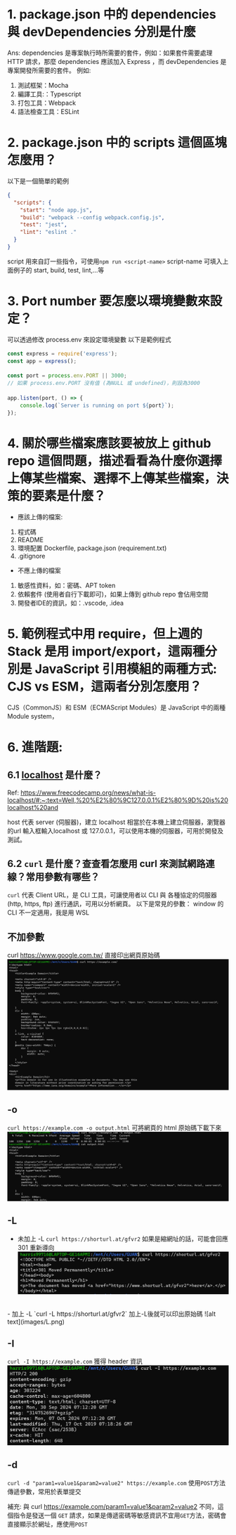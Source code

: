 # 1. package.json 中的 dependencies 與 devDependencies 分別是什麼
Ans: dependencies 是專案執行時所需要的套件，例如：如果套件需要處理 HTTP 請求，那麼 dependencies 應該加入 Express
，而 devDependencies 是專案開發所需要的套件。
例如: 
1. 測試框架：Mocha
2. 編譯工具:：Typescript
3. 打包工具：Webpack
4. 語法檢查工具：ESLint

# 2. package.json 中的 scripts 這個區塊怎麼用？
以下是一個簡單的範例
```json
{
  "scripts": {
    "start": "node app.js",
    "build": "webpack --config webpack.config.js",
    "test": "jest",
    "lint": "eslint ."
  }
}
```

script 用來自訂一些指令，可使用`npm run <script-name>`
script-name 可填入上面例子的 start, build, test, lint,...等



# 3. Port number 要怎麼以環境變數來設定？
可以透過修改 process.env 來設定環境變數
以下是範例程式
``` javascript
const express = require('express');
const app = express();

const port = process.env.PORT || 3000;
// 如果 process.env.PORT 沒有值 (為NULL 或 undefined)，則設為3000

app.listen(port, () => {
    console.log(`Server is running on port ${port}`);
});

```


#  4. 關於哪些檔案應該要被放上 github repo 這個問題，描述看看為什麼你選擇上傳某些檔案、選擇不上傳某些檔案，決策的要素是什麼？

- 應該上傳的檔案:
1. 程式碼
2. README 
3. 環境配置 Dockerfile, package.json (requirement.txt)
4. .gitignore


- 不應上傳的檔案
1. 敏感性資料，如：密碼、APT token
2. 依賴套件 (使用者自行下載即可)，如果上傳到 github repo 會佔用空間
3. 開發者IDE的資訊，如：.vscode, .idea



# 5. 範例程式中用 require，但上週的 Stack 是用 import/export，這兩種分別是 JavaScript 引用模組的兩種方式: CJS vs ESM，這兩者分別怎麼用？
CJS（CommonJS）和 ESM（ECMAScript Modules）是 JavaScript 中的兩種Module system，






# 6. 進階題:
## 6.1 [localhost](http://localhost) 是什麼？
Ref: https://www.freecodecamp.org/news/what-is-localhost/#:~:text=Well,%20%E2%80%9C127.0.0.1%E2%80%9D%20is%20localhost%20and

host 代表 server (伺服器)，建立 localhost 相當於在本機上建立伺服器，瀏覽器的url 輸入框輸入localhost 或 127.0.0.1，可以使用本機的伺服器，可用於開發及測試。


## 6.2 `curl` 是什麼？查查看怎麼用 curl 來測試網路連線？常用參數有哪些？

`curl` 代表 Client URL，是 CLI 工具，可讓使用者以 CLI 與 各種協定的伺服器 (http, https, ftp) 進行通訊，可用以分析網頁。
以下是常見的參數：
window 的 CLI 不一定適用，我是用 WSL

## 不加參數
curl https://www.google.com.tw/
直接印出網頁原始碼
![alt text](images/noparam.png)

## -o 
`curl https://example.com -o output.html`
可將網頁的 html 原始碼下載下來
![alt text](images/o.png)

## -L
- 未加上 -L 
`curl https://shorturl.at/gfvr2`
如果是縮網址的話，可能會回應 301 重新導向 
![alt text](images/no-L.png)

<br>
- 加上 -L
`curl -L https://shorturl.at/gfvr2`
加上-L後就可以印出原始碼
![alt text](images/L.png)


## -I
`curl -I https://example.com`
獲得 header 資訊
![alt text](image.png)


## -d
`curl -d "param1=value1&param2=value2" https://example.com`
使用`POST`方法 傳遞參數，常用於表單提交

補充: 與 curl https://example.com/param1=value1&param2=value2 不同，這個指令是發送一個 `GET` 請求，如果是傳遞密碼等敏感資訊不宜用`GET`方法，密碼會直接顯示於網址，應使用`POST`
